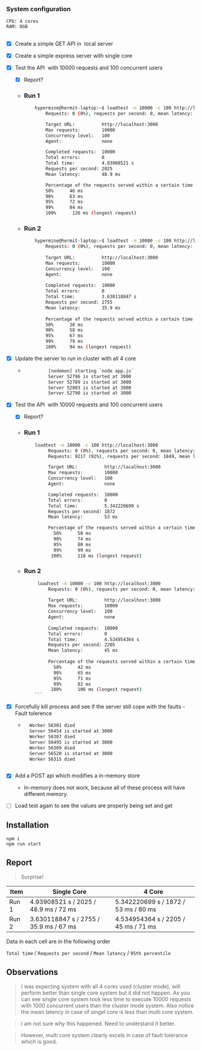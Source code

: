 ### System configuration 

```
CPU: 4 cores
RAM: 8GB
```


##

- [x] Create a simple GET API in  local server
- [x] Create a simple express server with single core
- [x] Test the API  with 10000 requests and 100 concurrent users
    - [x] Report?
    - ### Run 1
        ```bash
            hypermine@hermit-laptop:~$ loadtest -n 10000 -c 100 http://localhost:3000
                Requests: 0 (0%), requests per second: 0, mean latency: 0 ms

                Target URL:          http://localhost:3000
                Max requests:        10000
                Concurrency level:   100
                Agent:               none

                Completed requests:  10000
                Total errors:        0
                Total time:          4.93908521 s
                Requests per second: 2025
                Mean latency:        48.9 ms

                Percentage of the requests served within a certain time
                50%      46 ms
                90%      63 ms
                95%      72 ms
                99%      84 ms
                100%      126 ms (longest request)
        ```
    - ### Run 2
        ```bash
            hypermine@hermit-laptop:~$ loadtest -n 10000 -c 100 http://localhost:3000
                Requests: 0 (0%), requests per second: 0, mean latency: 0 ms
                
                Target URL:          http://localhost:3000
                Max requests:        10000
                Concurrency level:   100
                Agent:               none
                
                Completed requests:  10000
                Total errors:        0
                Total time:          3.630118847 s
                Requests per second: 2755
                Mean latency:        35.9 ms
                
                Percentage of the requests served within a certain time
                50%      30 ms
                90%      58 ms
                95%      67 ms
                99%      79 ms
                100%     94 ms (longest request)
        ```    
- [x] Update the server to run in cluster with all 4 core
    -  ```bash
                [nodemon] starting `node app.js`
                Server 52796 is started at 3000
                Server 52789 is started at 3000
                Server 52803 is started at 3000
                Server 52790 is started at 3000
        ```       
- [x] Test the API  with 10000 requests and 100 concurrent users
    - [x] Report?
    - ### Run 1
        ```bash
            loadtest -n 10000 -c 100 http://localhost:3000
                 Requests: 0 (0%), requests per second: 0, mean latency: 0 ms
                 Requests: 9217 (92%), requests per second: 1849, mean latency: 54.1 ms

                 Target URL:          http://localhost:3000
                 Max requests:        10000
                 Concurrency level:   100
                 Agent:               none

                 Completed requests:  10000
                 Total errors:        0
                 Total time:          5.342220699 s
                 Requests per second: 1872
                 Mean latency:        53 ms

                 Percentage of the requests served within a certain time
                   50%      50 ms
                   90%      74 ms
                   95%      80 ms
                   99%      99 ms
                  100%      118 ms (longest request)
        ```
    - ### Run 2
        ```bash
             loadtest -n 10000 -c 100 http://localhost:3000
                 Requests: 0 (0%), requests per second: 0, mean latency: 0 ms
                 
                 Target URL:          http://localhost:3000
                 Max requests:        10000
                 Concurrency level:   100
                 Agent:               none
                 
                 Completed requests:  10000
                 Total errors:        0
                 Total time:          4.534954364 s
                 Requests per second: 2205
                 Mean latency:        45 ms
                 
                 Percentage of the requests served within a certain time
                   50%      42 ms
                   90%      65 ms
                   95%      71 ms
                   99%      82 ms
                  100%      106 ms (longest request)
            ```
- [x] Forcefully kill process and see if the server still cope with the faults - Fault tolerence
    - ```bash
        Worker 56301 died
        Server 56454 is started at 3000
        Worker 56307 died
        Server 56495 is started at 3000
        Worker 56309 died
        Server 56520 is started at 3000
        Worker 56315 died
     ```
- [x] Add a POST api which modifies a in-memory store
    - In-memory does not work, because all of these process will have different memory. 
- [ ] Load test again to see the values are properly being set and get


## Installation 

```
npm i
npm run start
```

## Report

> Surprise!



| Item         | Single Core | 4 Core     |
|--------------|-------------|------------|
| Run 1        | 4.93908521 s / 2025 / 48.9 ms / 72 ms            | 5.342220699 s / 1872 / 53 ms / 80 ms           |  
| Run 2        | 3.630118847 s / 2755 / 35.9 ms / 67 ms    | 4.534954364 s / 2205 / 45 ms / 71 ms       |

Data in each cell are in the following order

`Total time` / `Requests per second` / `Mean latency` / `95th percentile`

## Observations

> I was expecting system with all 4 cores used (cluster mode), will perform better than single core system but it did not happen. As you can see single core system took less time to execute 10000 requests with 1000 concurrent users than the cluster mode system. Also notice the mean latency in case of singel core is less than multi core system. 

> I am not sure why this happened. Need to understand it better. 

> However, multi core system clearly excels in case of fault tolerance which is good.

